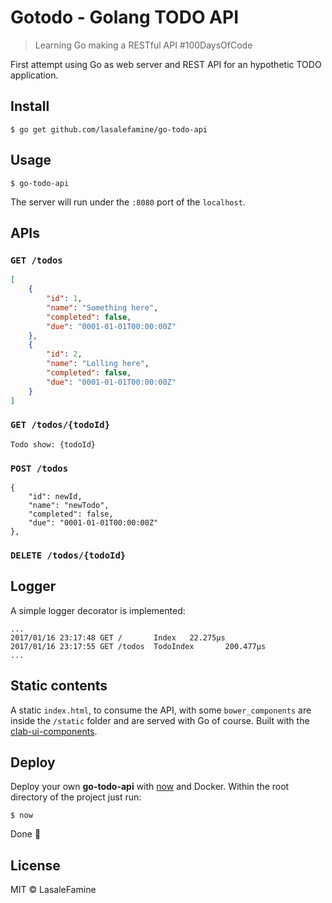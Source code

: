 # Gotodo - Golang TODO API

> Learning Go making a RESTful API #100DaysOfCode

First attempt using Go as web server and REST API for an hypothetic TODO application.

## Install

	$ go get github.com/lasalefamine/go-todo-api

## Usage

	$ go-todo-api

The server will run under the `:8080` port of the `localhost`.

## APIs

### `GET /todos`
```json
[
	{
		"id": 1,
		"name": "Something here",
		"completed": false,
		"due": "0001-01-01T00:00:00Z"
	},
	{
		"id": 2,
		"name": "Lolling here",
		"completed": false,
		"due": "0001-01-01T00:00:00Z"
	}
]
```

### `GET /todos/{todoId}`
	Todo show: {todoId}


### `POST /todos`
	{
		"id": newId,
		"name": "newTodo",
		"completed": false,
		"due": "0001-01-01T00:00:00Z"
	},
	
### `DELETE /todos/{todoId}`

## Logger
A simple logger decorator is implemented:
```
...
2017/01/16 23:17:48 GET /       Index   22.275µs
2017/01/16 23:17:55 GET /todos  TodoIndex       200.477µs
...
```

## Static contents
A static `index.html`, to consume the API, with some `bower_components` are inside the `/static` folder and are served with Go of course.
Built with the [clab-ui-components](https://github.com/contactlab/contactlab-ui-components).

## Deploy
Deploy your own **go-todo-api** with [now](https://zeit.co/now) and Docker.
Within the root directory of the project just run:

	$ now

Done :rocket:

## License

MIT © LasaleFamine

